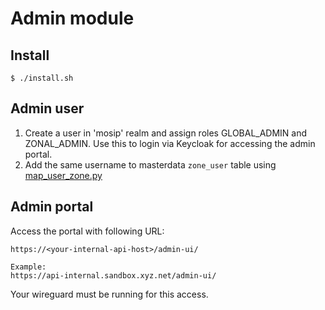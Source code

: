 # Admin module

## Install
```
$ ./install.sh
```
## Admin user
1. Create a user in 'mosip' realm and assign roles GLOBAL_ADMIN and ZONAL_ADMIN. Use this to login via Keycloak for accessing the admin portal.
2. Add the same username to masterdata `zone_user` table using [map_user_zone.py](../../utils/onboard/user/lib/map_user_zone.py)

## Admin portal
Access the portal with following URL:
```
https://<your-internal-api-host>/admin-ui/

Example:
https://api-internal.sandbox.xyz.net/admin-ui/
```
Your wireguard must be running for this access.
